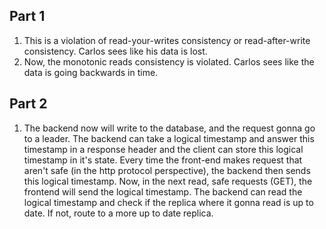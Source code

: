 ## Part 1

1. This is a violation of read-your-writes consistency or read-after-write consistency. Carlos sees like his data is lost.
2. Now, the monotonic reads consistency is violated. Carlos sees like the data is going backwards in time.

## Part 2

1. The backend now will write to the database, and the request gonna go to a leader. The backend can take a logical timestamp and answer this timestamp in a response header and the client can store this logical timestamp in it's state. Every time the front-end makes request that aren't safe (in the http protocol perspective), the backend then sends this logical timestamp. Now, in the next read, safe requests (GET), the frontend will send the logical timestamp. The backend can read the logical timestamp and check if the replica where it gonna read is up to date. If not, route to a more up to date replica.
